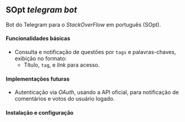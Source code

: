 ## SOpt *telegram bot*
Bot do Telegram para o *StackOverFlow* em português (SOpt).

#### Funcionalidades básicas
* Consulta  e notificação de questões por `tags` e palavras-chaves, exibição no formato:
	* Título, `tag`, e *link* para acesso.

#### Implementações futuras
* Autenticação via *OAuth*, usando a API oficial, para notificação de comentários e votos do usuário logado.

#### Instalação e configuração

